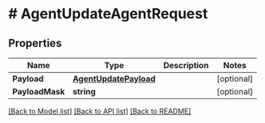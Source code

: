 # # AgentUpdateAgentRequest


## Properties 


Name | Type | Description | Notes
------------ | ------------- | ------------- | -------------
**Payload**| [**AgentUpdatePayload**](AgentUpdatePayload.md) |   | [optional]
**PayloadMask**| **string** |   | [optional]


[[Back to Model list]](../../README.md#models) [[Back to API list]](../../README.md#endpoints) [[Back to README]](../../README.md)

